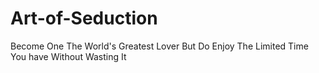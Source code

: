 # Art-of-Seduction

Become One The World's Greatest Lover
But Do Enjoy The Limited Time You have Without Wasting It

